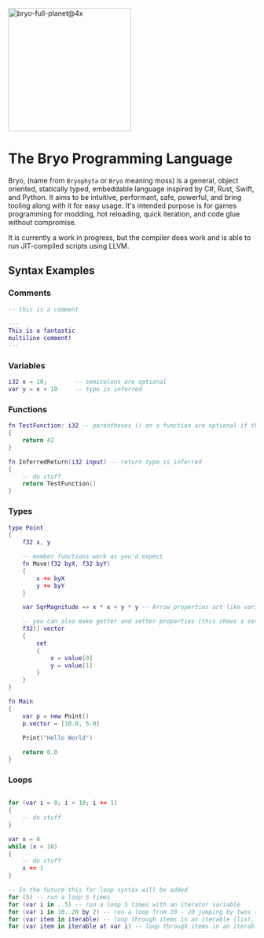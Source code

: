 <img width="250" alt="bryo-full-planet@4x" src="https://github.com/user-attachments/assets/5f68aa97-2d24-4ad2-8ee8-1b2faed55694" />

# The Bryo Programming Language
Bryo, (name from `Bryophyta` or `Bryo` meaning moss) is a general, object oriented, statically typed, embeddable language inspired by C#, Rust, Swift, and Python.
It aims to be intuitive, performant, safe, powerful, and bring tooling along with it for easy usage. It's intended purpose is for games programming for modding, hot reloading, quick iteration, and code glue without compromise.

It is currently a work in progress, but the compiler does work and is able to run JIT-compiled scripts using LLVM.


## Syntax Examples

### Comments

```lua
-- this is a comment

---
This is a fantastic
multiline comment!
---
```

### Variables

```lua
i32 x = 10;        -- semicolons are optional
var y = x + 10     -- type is inferred
```

### Functions

```lua
fn TestFunction: i32 -- parentheses () on a function are optional if the function has no arguments
{
    return 42
}

fn InferredReturn(i32 input) -- return type is inferred
{
    -- do stuff
    return TestFunction()
}
```

### Types

```lua
type Point
{
    f32 x, y

    -- member functions work as you'd expect
    fn Move(f32 byX, f32 byY)
    {
        x += byX
        y += byY
    }

    var SqrMagnitude => x * x + y * y -- Arrow properties act like variables but they return calcualted read only data (it is caluclated every time it is read)

    -- you can also make getter and setter properties (this shows a setter only property. It cannot be read from only written to)
    f32[] vector
    {
        set
        {
            x = value[0]
            y = value[1]
        }
    }
}

fn Main
{
    var p = new Point()
    p.vector = [10.0, 5.0]
    
    Print("Hello World")

    return 0.0
}
```

### Loops

```lua

for (var i = 0; i < 10; i += 1)
{
    -- do stuff
}

var x = 0
while (x < 10)
{
    -- do stuff
    x += 1
}

-- In the future this for loop syntax will be added
for (5) -- run a loop 5 times
for (var i in ..5) -- run a loop 5 times with an iterator variable
for (var i in 10..20 by 2) -- run a loop from 10 - 20 jumping by twos (10, 12, 14, 16, 18, 20) 
for (var item in iterable) -- loop through items in an iterable (list, array, etc)
for (var item in iterable at var i) -- loop through items in an iterable and track the index too
```


